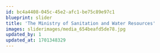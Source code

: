 ```yaml
---
id: bc4a4408-045c-45e2-afc1-be75c89e97c1
blueprint: slider
title: 'The Ministry of Sanitation and Water Resources'
images: sliderimages/media_654beafd5de78.jpg
updated_by: 1
updated_at: 1701348329
---
```

